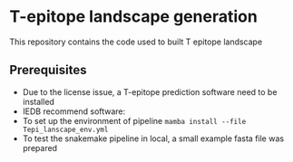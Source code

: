 # T-epitope landscape generation
This repository contains the code used to built T epitope landscape 



## Prerequisites
* Due to the license issue, a T-epitope prediction software need to be installed
* IEDB recommend software:
* To set up the environment of pipeline `mamba install --file Tepi_lanscape_env.yml`
* To test the snakemake pipeline in local, a small example fasta file was prepared



